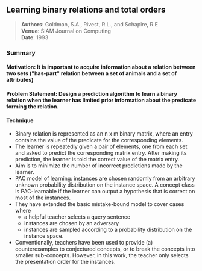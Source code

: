 ## Learning binary relations and total orders
>  **Authors**: Goldman, S.A., Rivest, R.L., and Schapire, R.E    
**Venue**: SIAM Journal on Computing    
**Date**: 1993

### Summary
#### Motivation: It is important to acquire information about a relation between two sets ("has-part" relation between a set of animals and a set of attributes)
#### Problem Statement: Design a prediction algorithm to learn a binary relation when the learner has limited prior information about the predicate forming the relation.
#### Technique 
- Binary relation is represented as an n x m binary matrix, where an entry contains the value of the predicate for the corresponding elements.
- The learner is repeatedly given a pair of elements, one from each set and asked to predict the corresponding matrix entry. After making its prediction, the learner is told the correct value of the matrix entry.
- Aim is to minimize the number of incorrect predictions made by the learner.
- PAC model of learning: instances are chosen randomly from an arbitrary unknown probability distribution on the instance space. A concept class is PAC-learnable if the learner can output a hypothesis that is correct on most of the instances.
- They have extended the basic mistake-bound model to cover cases where 
    - a helpful teacher selects a query sentence
    - instances are chosen by an adversary
    - instances are sampled according to a probability distribution on the instance space.
- Conventionally, teachers have been used to provide (a) counterexamples to conjectured concepts, or to break the concepts into smaller sub-concepts. However, in this work, the teacher only selects the presentation order for the instances.

